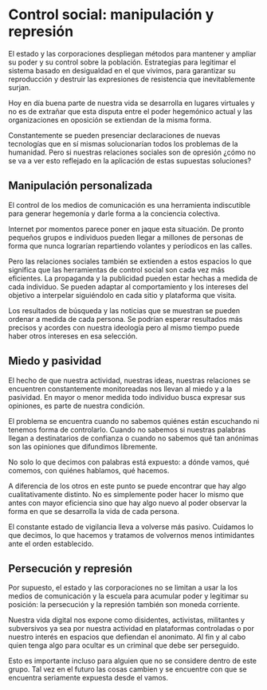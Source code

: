 # Control social: manipulación y represión

El estado y las corporaciones despliegan métodos para mantener y ampliar su poder y su control sobre la población. Estrategias para legitimar el sistema basado en desigualdad en el que vivimos, para garantizar su reproducción y destruir las expresiones de resistencia que inevitablemente surjan.

Hoy en día buena parte de nuestra vida se desarrolla en lugares virtuales y no es de extrañar que esta disputa entre el poder hegemónico actual y las organizaciones en oposición se extiendan de la misma forma.

Constantemente se pueden presenciar declaraciones de nuevas tecnologías que en sí mismas solucionarían todos los problemas de la humanidad. Pero si nuestras relaciones sociales son de opresión ¿cómo no se va a ver esto reflejado en la aplicación de estas supuestas soluciones?

## Manipulación personalizada
El control de los medios de comunicación es una herramienta indiscutible para generar hegemonía y darle forma a la conciencia colectiva.

Internet por momentos parece poner en jaque esta situación. De pronto pequeños grupos e individuos pueden llegar a millones de personas de forma que nunca lograrían repartiendo volantes y períodicos en las calles.

Pero las relaciones sociales también se extienden a estos espacios lo que significa que las herramientas de control social son cada vez más eficientes.
La propaganda y la publicidad pueden estar hechas a medida de cada individuo. Se pueden adaptar al comportamiento y los intereses del objetivo a interpelar siguiéndolo en cada sitio y plataforma que visita.

Los resultados de búsqueda y las noticias que se muestran se pueden ordenar a medida de cada persona. Se podrían esperar resultados más precisos y acordes con nuestra ideología pero al mismo tiempo puede haber otros intereses en esa selección.


## Miedo y pasividad
El hecho de que nuestra actividad, nuestras ideas, nuestras relaciones se encuentren constantemente monitoreadas nos llevan al miedo y a la pasividad.
En mayor o menor medida todo individuo busca expresar sus opiniones, es parte de nuestra condición.

El problema se encuentra cuando no sabemos quiénes están escuchando ni tenemos forma de controlarlo. Cuando no sabemos si nuestras palabras llegan a destinatarios de confianza o cuando no sabemos qué tan anónimas son las opiniones que difundimos libremente.

No solo lo que decimos con palabras está expuesto: a dónde vamos, qué comemos, con quiénes hablamos, qué hacemos.

A diferencia de los otros en este punto se puede encontrar que hay algo cualitativamente distinto. No es simplemente poder hacer lo mismo que antes con mayor eficiencia sino que hay algo nuevo al poder observar la forma en que se desarrolla la vida de cada persona.

El constante estado de vigilancia lleva a volverse más pasivo. Cuidamos lo que decimos, lo que hacemos y tratamos de volvernos menos intimidantes ante el orden establecido.


## Persecución y represión
Por supuesto, el estado y las corporaciones no se limitan a usar la los medios de comunicación y la escuela para acumular poder y legitimar su posición: la persecución y la represión también son moneda corriente.

Nuestra vida digital nos expone como disidentes, activistas, militantes y subversivos ya sea por nuestra actividad en plataformas controladas o por nuestro interés en espacios que defiendan el anonimato. Al fin y al cabo quien tenga algo para ocultar es un criminal que debe ser perseguido.

Esto es importante incluso para alguien que no se considere dentro de este grupo. Tal vez en el futuro las cosas cambien y se encuentre con que se encuentra seriamente expuesta desde el vamos.
